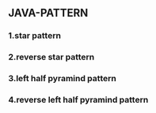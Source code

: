## JAVA-PATTERN
### 1.star pattern
### 2.reverse star pattern
### 3.left half pyramind pattern
### 4.reverse left half pyramind pattern
